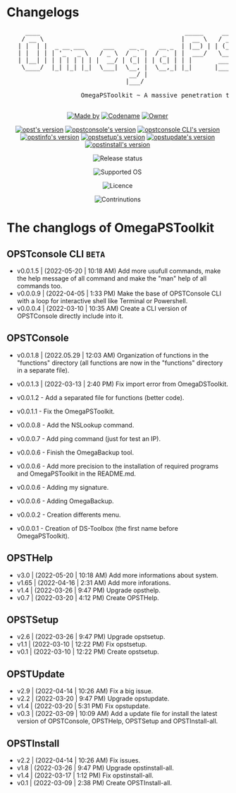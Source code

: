 <!--

#---[Metadata]--------------------------------------------------------------#
#  Filename ~ CHANGLOG.MD                   [Update: 2022-05-29 | 12:13 AM] #
#---[Info]------------------------------------------------------------------#
#  {The OmegaPSToolkit is a product of PSociety™ by MyMeepSQL}              #
#                                                                           #
#  All change of wich "opst" commands                                       #
#                                                                           #
#  Language  ~  Markdown                                                    #
#---[Author]----------------------------------------------------------------#
#  Thomas Pellissier ~ @MyMeepSQL                                           #
#  Copyright (C) 2022 MyMeepSQL - © PSociety™, 2022 All rights reserved     #
#---[Operating System]------------------------------------------------------#
#  Developed for linux                                                      #
#---[Licence]---------------------------------------------------------------#
#  GNU General Public License v3.0                                          #
#  -------------------------------                                          #
#                                                                           #
#  This program is free software; you can redistribute it and/or modify     #
#  it under the terms of the GNU General Public License as published by     #
#  the Free Software Foundation; either version 2 of the License, or        #
#  (at your option) any later version.                                      #
#                                                                           #
#  This program is distributed in the hope that it will be useful,          #
#  but WITHOUT ANY WARRANTY; without even the implied warranty of           #
#  MERCHANTABILITY or FITNESS FOR A PARTICULAR PURPOSE. See the             #
#  GNU General Public License for more details.                             #
#                                                                           #
#  You should have received a copy of the GNU General Public License along  #
#  with this program; if not, write to the Free Software Foundation, Inc.,  #
#  51 Franklin Street, Fifth Floor, Boston, MA 02110-1301 USA.              #
#---------------------------------------------------------------------------#

-->

# **Changelogs**
 <pre>     ____                                       _____     _____   _______                _   _   _   
    / __ \                                     |  __ \   / ____| |__   __|              | | (_) | |  
   | |  | |  _ __ ___     ___    __ _    __ _  | |__) | | (___      | |   ___     ___   | |  _  | |_ 
   | |  | | | '_ ` _ \   / _ \  / _` |  / _` | |  ___/   \___ \     | |  / _ \   / _ \  | | | | | __|
   | |__| | | | | | | | |  __/ | (_| | | (_| | | |       ____) |    | | | (_) | | (_) | | | | | | |_ 
    \____/  |_| |_| |_|  \___|  \__, |  \__,_| |_|      |_____/     |_|  \___/   \___/  |_| |_|  \__|
                                 __/ |                                                                  
                                |___/    
                                
                    OmegaPSToolkit ~ A massive penetration testing toolkit for penteser

</pre>
         
<p align="center">
  <a href="https://github.com/MyMeepSQL"><img src="https://img.shields.io/badge/Made%20by-Thomas%20Pellissier-informational?style=for-the-badge" alt="Made by"></a>
  <a href="https://github.com/MyMeepSQL"><img src="https://img.shields.io/badge/Codename-MyMeepSQL-informational?style=for-the-badge" alt="Codename"></a>
  <a href="https://github.com/PentestSociety-PSociety"><img src="https://img.shields.io/badge/Owner-©%20PSociety™-informational?style=for-the-badge" alt="Owner"></a>
</p>
<p align="center">
  <a href="https://github.com/MyMeepSQL/OmegaPSToolkit/blob/main/CHANGLOG.md"><img src="https://img.shields.io/badge/opst%20(the%20main%20command)%20version-0.0.1.8-brightgreen?style=for-the-badge" alt="opst's version"></a>
  <a href="https://github.com/MyMeepSQL/OmegaPSToolkit/blob/main/CHANGLOG.md"><img src="https://img.shields.io/badge/opstconsole%20version-0.0.1.8-brightgreen?style=for-the-badge" alt="opstconsole's version"></a>
  <a href="https://github.com/MyMeepSQL/OmegaPSToolkit/blob/main/CHANGLOG.md"><img src="https://img.shields.io/badge/opstconsole_CLI%20Version%20[BETA]-v0.0.1.5-red?style=for-the-badge" alt="opstconsole CLI's version"></a>
  <a href="https://github.com/MyMeepSQL/OmegaPSToolkit/blob/main/CHANGLOG.md"><img src="https://img.shields.io/badge/opstinfo%20version-v3.0-success?style=for-the-badge" alt="opstinfo's version"></a>
  <a href="https://github.com/MyMeepSQL/OmegaPSToolkit/blob/main/CHANGLOG.md"><img src="https://img.shields.io/badge/opstsetup%20version-v2.6-success?style=for-the-badge" alt="opstsetup's version"></a>
  <a href="https://github.com/MyMeepSQL/OmegaPSToolkit/blob/main/CHANGLOG.md"><img src="https://img.shields.io/badge/opstupdate%20version-v2.9-success?style=for-the-badge" alt="opstupdate's version"></a>
  <a href="https://github.com/MyMeepSQL/OmegaPSToolkit/blob/main/CHANGLOG.md"><img src="https://img.shields.io/badge/opstinstall%20version-v2.2-success?style=for-the-badge" alt="opstinstall's version"></a>
</p>
<p align="center">
 <img src="https://img.shields.io/badge/Release%20 status-In%20Development-yellow?style=for-the-badge" alt="Release status">
</p>
<p align="center">
  <img src="https://img.shields.io/badge/Supported%20OS-Linux-brightgreen?style=for-the-badge" alt="Supported OS">
</p>
<p align="center">
  <img src="https://img.shields.io/badge/Licence-GNU%20GPL--3.0-important?style=for-the-badge" alt="Licence">
</p>
<p align="center">
  <img src="https://img.shields.io/badge/Contributions-Open%20!-yellow?style=for-the-badge" alt="Contrinutions">
</p>

 # The changlogs of OmegaPSToolkit
 ## **OPSTconsole CLI** ```BETA```
 * v0.0.1.5   |   (2022-05-20 | 10:18 AM)        Add more usufull commands, make the help message of all command and make the "man" help of all commands too.
 * v0.0.0.9   |   (2022-04-05 | 1:33  PM)        Make the base of OPSTConsole CLI with a loop for interactive shell like Terminal or Powershell.
 * v0.0.0.4   |   (2022-03-10 | 10:35 AM)        Create a CLI version of OPSTConsole directly include into it.
 
 ## **OPSTConsole**
 * v0.0.1.8   |   (2022.05.29 | 12:03 AM)        Organization of functions in the "functions" directory (all functions are now in the "functions" directory in a separate file).

 * v0.0.1.3   |   (2022-03-13 | 2:40  PM)        Fix import error from OmegaDSToolkit.
 
 * v0.0.1.2  -  Add a separated file for functions (better code).
 
 * v0.0.1.1  -  Fix the OmegaPSToolkit.
 
 * v0.0.0.8  -  Add the NSLookup command.
 
 * v0.0.0.7  -  Add ping command (just for test an IP).
 
 * v0.0.0.6  -  Finish the OmegaBackup tool.
 
 * v0.0.0.6  -  Add more precision to the installation of required programs and OmegaPSToolkit in the README.md.
 
 * v0.0.0.6  -  Adding my signature.
 
 * v0.0.0.6  -  Adding OmegaBackup.
 
 * v0.0.0.2  -  Creation differents menu.
 
 * v0.0.0.1  -  Creation of DS-Toolbox (the first name before OmegaPSToolkit).
 
 ## **OPSTHelp**
 * v3.0       |   (2022-05-20 | 10:18 AM)        Add more informations about system.
 * v1.65      |   (2022-04-16 | 2:31  AM)        Add more inforations.
 * v1.4       |   (2022-03-26 | 9:47  PM)        Upgrade opsthelp.
 * v0.7       |   (2022-03-20 | 4:12  PM)        Create OPSTHelp.
 
 ## **OPSTSetup**
 * v2.6       |   (2022-03-26 | 9:47  PM)        Upgrade opstsetup.
 * v1.1       |   (2022-03-10 | 12:22 PM)        Fix opstsetup.
 * v0.1       |   (2022-03-10 | 12:22 PM)        Create opstsetup.
 
 ## **OPSTUpdate**
 * v2.9       |   (2022-04-14 | 10:26 AM)        Fix a big issue.
 * v2.2       |   (2022-03-20 | 9:47  PM)        Upgrade opstupdate.
 * v1.4       |   (2022-03-20 | 5:31  PM)        Fix opstupdate.
 * v0.3       |   (2022-03-09 | 10:09 AM)        Add a update file for install the latest version of OPSTConsole, OPSTHelp, OPSTSetup and OPSTInstall-all.
 
 ## **OPSTInstall**
 * v2.2       |   (2022-04-14 | 10:26 AM)        Fix issues.
 * v1.8       |   (2022-03-26 | 9:47  PM)        Upgrade opstinstall-all.
 * v1.4       |   (2022-03-17 | 1:12  PM)        Fix opstinstall-all.
 * v0.1       |   (2022-03-09 | 2:38  PM)        Create OPSTInstall-all.
